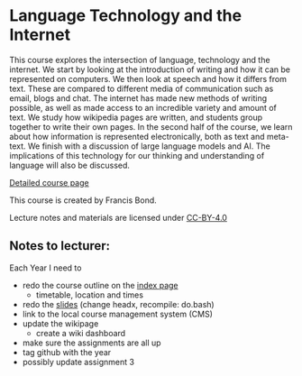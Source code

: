 # Language Technology and the Internet

This course explores the intersection of language, technology and the internet. We start by looking at the introduction of writing and how it can be represented on computers. We then look at speech and how it differs from text. These are compared to different media of communication such as email, blogs and chat. The internet has made new methods of writing possible, as well as made access to an incredible variety and amount of text. We study how wikipedia pages are written, and students group together to write their own pages. In the second half of the course, we learn about how information is represented electronically, both as text and meta-text. We finish with a discussion of large language models and AI. The implications of this technology for our thinking and understanding of language will also be discussed.

[Detailed course page](https://bond-lab.github.io/Language-Technology-and-the-Internet/)


This course is created by Francis Bond.

Lecture notes and materials are licensed under [CC-BY-4.0](https://creativecommons.org/licenses/by/4.0/)


Notes to lecturer:
------------------

Each Year I need to

* redo the course outline on the [index page](docs/index.html)
    * timetable, location and times
* redo the [slides](slides) (change headx, recompile: do.bash)
* link to the local course management system (CMS)
* update the wikipage
  * create a wiki dashboard 
* make sure the assignments are all up
* tag github with the year
* possibly update assignment 3
